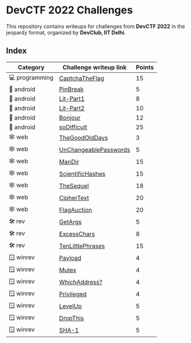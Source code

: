 # DevCTF 2022 Challenges

This repository contains writeups for challenges from **DevCTF 2022** in the
jeopardy format, organized by **DevClub, IIT Delhi**.

## Index

| Category | Challenge writeup link                                                   | Points | 
| -------- | -------------------------------------------------------------------- | ------ | 
|:computer: programming      | [CaptchaTheFlag](programming/CaptchaTheFlag)                                         | 15    | 
|:calling: android      | [PinBreak](android/PinBreak)                                             | 5    | 
|:calling: android      | [Lit-Part1](android/Lit-Part1)                                                 | 8    | 
|:calling: android      | [Lit-Part2](android/Lit-Part2)                                         | 10    | 
|:calling: android      | [Bonjour](android/bonjour)                   | 12    | 
|:calling: android      | [soDifficult](android/soDifficult)                                       | 25    | 
|:spider_web: web      | [TheGoodOldDays](web/TheGoodOldDays)                                             | 3    | 
|:spider_web: web      | [UnChangeablePasswords](web/UnChangeablePasswords)                                                   | 5    | 
|:spider_web: web      | [ManDir](web/ManDir)                                             | 15    | 
|:spider_web: web      | [ScientificHashes](web/ScientificHashes)                                       | 15    | 
|:spider_web: web      | [TheSequel](web/TheSequel)                                       | 18    | 
|:spider_web: web      | [CipherText](web/CipherText)         | 20    | 
|:spider_web: web      | [FlagAuction](web/FlagAuction)               | 20    | 
|:hammer_and_wrench: rev      | [GetArgs](rev/getargs)                                                       | 5    | 
|:hammer_and_wrench: rev   | [ExcessChars](rev/ExcessChars)                                      | 8    | 
|:hammer_and_wrench: rev   | [TenLittlePhrases](rev/TenLittlePhrases)                    | 15    | 
|:window: winrev      | [Payload](winrev/Payload)                           | 4    | 
|:window: winrev      | [Mutex](winrev/Mutex)                                                 | 4    | 
|:window: winrev      | [WhichAddress?](winrev/WhichAddress?)                               | 4    | 
|:window: winrev      | [Privileged](winrev/Privileged)                                         | 4    | 
|:window: winrev   | [LevelUp](winrev/LevelUp)                                  | 5    | 
|:window: winrev      | [DropThis](winrev/DropThis)                                   | 5    | 
|:window: winrev     | [SHA-1](winrevisc/SHA-1)                | 5    | 
